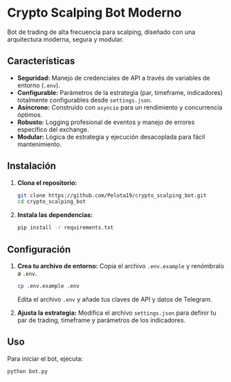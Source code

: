 # Crypto Scalping Bot Moderno

Bot de trading de alta frecuencia para scalping, diseñado con una arquitectura moderna, segura y modular.

## Características

- **Seguridad:** Manejo de credenciales de API a través de variables de entorno (`.env`).
- **Configurable:** Parámetros de la estrategia (par, timeframe, indicadores) totalmente configurables desde `settings.json`.
- **Asíncrono:** Construido con `asyncio` para un rendimiento y concurrencia óptimos.
- **Robusto:** Logging profesional de eventos y manejo de errores específico del exchange.
- **Modular:** Lógica de estrategia y ejecución desacoplada para fácil mantenimiento.

## Instalación

1.  **Clona el repositorio:**
    ```bash
    git clone https://github.com/Pelota19/crypto_scalping_bot.git
    cd crypto_scalping_bot
    ```

2.  **Instala las dependencias:**
    ```bash
    pip install -r requirements.txt
    ```

## Configuración

1.  **Crea tu archivo de entorno:**
    Copia el archivo `.env.example` y renómbralo a `.env`.
    ```bash
    cp .env.example .env
    ```
    Edita el archivo `.env` y añade tus claves de API y datos de Telegram.

2.  **Ajusta la estrategia:**
    Modifica el archivo `settings.json` para definir tu par de trading, timeframe y parámetros de los indicadores.

## Uso

Para iniciar el bot, ejecuta:
```bash
python bot.py
```
